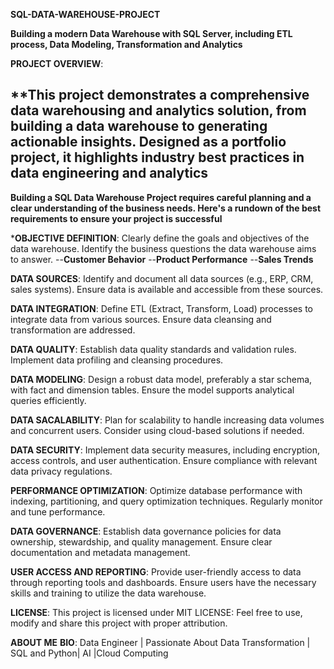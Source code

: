  **SQL-DATA-WAREHOUSE-PROJECT**

**Building a modern Data Warehouse with SQL Server, including ETL process, Data Modeling, Transformation and Analytics**

**PROJECT OVERVIEW**:

**This project demonstrates a comprehensive data warehousing and analytics solution, from building a data warehouse to generating actionable insights. Designed as a portfolio project, it highlights industry best practices in data engineering and analytics
-----

**Building a SQL Data Warehouse Project requires careful planning and a clear understanding of the business needs. Here's a rundown of the best requirements to ensure your project is successful**



***OBJECTIVE DEFINITION**:
Clearly define the goals and objectives of the data warehouse.
Identify the business questions the data warehouse aims to answer.
--**Customer Behavior**
--**Product Performance**
--**Sales Trends**


**DATA SOURCES**:
Identify and document all data sources (e.g., ERP, CRM, sales systems).
Ensure data is available and accessible from these sources.

**DATA INTEGRATION**:
Define ETL (Extract, Transform, Load) processes to integrate data from various sources.
Ensure data cleansing and transformation are addressed.

**DATA QUALITY**:
Establish data quality standards and validation rules.
Implement data profiling and cleansing procedures.

**DATA MODELING**:
Design a robust data model, preferably a star schema, with fact and dimension tables.
Ensure the model supports analytical queries efficiently.

**DATA SACALABILITY**:
Plan for scalability to handle increasing data volumes and concurrent users.
Consider using cloud-based solutions if needed.

**DATA SECURITY**:
Implement data security measures, including encryption, access controls, and user authentication.
Ensure compliance with relevant data privacy regulations.

**PERFORMANCE OPTIMIZATION**:
Optimize database performance with indexing, partitioning, and query optimization techniques.
Regularly monitor and tune performance.

**DATA GOVERNANCE**:
Establish data governance policies for data ownership, stewardship, and quality management.
Ensure clear documentation and metadata management.

**USER ACCESS AND REPORTING**:
Provide user-friendly access to data through reporting tools and dashboards.
Ensure users have the necessary skills and training to utilize the data warehouse.

**LICENSE**:
This project is licensed under MIT LICENSE: Feel free to use, modify and share this project with proper attribution.

**ABOUT ME**
**BIO**: Data Engineer | Passionate About Data Transformation | SQL and Python| AI |Cloud Computing
